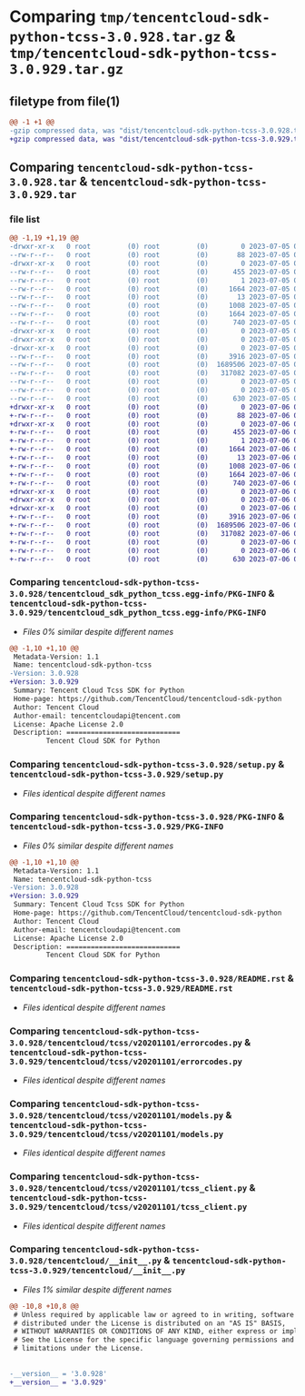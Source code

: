 # Comparing `tmp/tencentcloud-sdk-python-tcss-3.0.928.tar.gz` & `tmp/tencentcloud-sdk-python-tcss-3.0.929.tar.gz`

## filetype from file(1)

```diff
@@ -1 +1 @@
-gzip compressed data, was "dist/tencentcloud-sdk-python-tcss-3.0.928.tar", last modified: Wed Jul  5 00:34:33 2023, max compression
+gzip compressed data, was "dist/tencentcloud-sdk-python-tcss-3.0.929.tar", last modified: Thu Jul  6 00:35:19 2023, max compression
```

## Comparing `tencentcloud-sdk-python-tcss-3.0.928.tar` & `tencentcloud-sdk-python-tcss-3.0.929.tar`

### file list

```diff
@@ -1,19 +1,19 @@
-drwxr-xr-x   0 root         (0) root         (0)        0 2023-07-05 00:34:33.000000 tencentcloud-sdk-python-tcss-3.0.928/
--rw-r--r--   0 root         (0) root         (0)       88 2023-07-05 00:34:33.000000 tencentcloud-sdk-python-tcss-3.0.928/setup.cfg
-drwxr-xr-x   0 root         (0) root         (0)        0 2023-07-05 00:34:33.000000 tencentcloud-sdk-python-tcss-3.0.928/tencentcloud_sdk_python_tcss.egg-info/
--rw-r--r--   0 root         (0) root         (0)      455 2023-07-05 00:34:33.000000 tencentcloud-sdk-python-tcss-3.0.928/tencentcloud_sdk_python_tcss.egg-info/SOURCES.txt
--rw-r--r--   0 root         (0) root         (0)        1 2023-07-05 00:34:33.000000 tencentcloud-sdk-python-tcss-3.0.928/tencentcloud_sdk_python_tcss.egg-info/dependency_links.txt
--rw-r--r--   0 root         (0) root         (0)     1664 2023-07-05 00:34:33.000000 tencentcloud-sdk-python-tcss-3.0.928/tencentcloud_sdk_python_tcss.egg-info/PKG-INFO
--rw-r--r--   0 root         (0) root         (0)       13 2023-07-05 00:34:33.000000 tencentcloud-sdk-python-tcss-3.0.928/tencentcloud_sdk_python_tcss.egg-info/top_level.txt
--rw-r--r--   0 root         (0) root         (0)     1008 2023-07-05 00:34:33.000000 tencentcloud-sdk-python-tcss-3.0.928/setup.py
--rw-r--r--   0 root         (0) root         (0)     1664 2023-07-05 00:34:33.000000 tencentcloud-sdk-python-tcss-3.0.928/PKG-INFO
--rw-r--r--   0 root         (0) root         (0)      740 2023-07-05 00:34:33.000000 tencentcloud-sdk-python-tcss-3.0.928/README.rst
-drwxr-xr-x   0 root         (0) root         (0)        0 2023-07-05 00:34:33.000000 tencentcloud-sdk-python-tcss-3.0.928/tencentcloud/
-drwxr-xr-x   0 root         (0) root         (0)        0 2023-07-05 00:34:33.000000 tencentcloud-sdk-python-tcss-3.0.928/tencentcloud/tcss/
-drwxr-xr-x   0 root         (0) root         (0)        0 2023-07-05 00:34:33.000000 tencentcloud-sdk-python-tcss-3.0.928/tencentcloud/tcss/v20201101/
--rw-r--r--   0 root         (0) root         (0)     3916 2023-07-05 00:34:33.000000 tencentcloud-sdk-python-tcss-3.0.928/tencentcloud/tcss/v20201101/errorcodes.py
--rw-r--r--   0 root         (0) root         (0)  1689506 2023-07-05 00:34:33.000000 tencentcloud-sdk-python-tcss-3.0.928/tencentcloud/tcss/v20201101/models.py
--rw-r--r--   0 root         (0) root         (0)   317082 2023-07-05 00:34:33.000000 tencentcloud-sdk-python-tcss-3.0.928/tencentcloud/tcss/v20201101/tcss_client.py
--rw-r--r--   0 root         (0) root         (0)        0 2023-07-05 00:34:33.000000 tencentcloud-sdk-python-tcss-3.0.928/tencentcloud/tcss/v20201101/__init__.py
--rw-r--r--   0 root         (0) root         (0)        0 2023-07-05 00:34:33.000000 tencentcloud-sdk-python-tcss-3.0.928/tencentcloud/tcss/__init__.py
--rw-r--r--   0 root         (0) root         (0)      630 2023-07-05 00:34:33.000000 tencentcloud-sdk-python-tcss-3.0.928/tencentcloud/__init__.py
+drwxr-xr-x   0 root         (0) root         (0)        0 2023-07-06 00:35:19.000000 tencentcloud-sdk-python-tcss-3.0.929/
+-rw-r--r--   0 root         (0) root         (0)       88 2023-07-06 00:35:19.000000 tencentcloud-sdk-python-tcss-3.0.929/setup.cfg
+drwxr-xr-x   0 root         (0) root         (0)        0 2023-07-06 00:35:19.000000 tencentcloud-sdk-python-tcss-3.0.929/tencentcloud_sdk_python_tcss.egg-info/
+-rw-r--r--   0 root         (0) root         (0)      455 2023-07-06 00:35:19.000000 tencentcloud-sdk-python-tcss-3.0.929/tencentcloud_sdk_python_tcss.egg-info/SOURCES.txt
+-rw-r--r--   0 root         (0) root         (0)        1 2023-07-06 00:35:19.000000 tencentcloud-sdk-python-tcss-3.0.929/tencentcloud_sdk_python_tcss.egg-info/dependency_links.txt
+-rw-r--r--   0 root         (0) root         (0)     1664 2023-07-06 00:35:19.000000 tencentcloud-sdk-python-tcss-3.0.929/tencentcloud_sdk_python_tcss.egg-info/PKG-INFO
+-rw-r--r--   0 root         (0) root         (0)       13 2023-07-06 00:35:19.000000 tencentcloud-sdk-python-tcss-3.0.929/tencentcloud_sdk_python_tcss.egg-info/top_level.txt
+-rw-r--r--   0 root         (0) root         (0)     1008 2023-07-06 00:35:19.000000 tencentcloud-sdk-python-tcss-3.0.929/setup.py
+-rw-r--r--   0 root         (0) root         (0)     1664 2023-07-06 00:35:19.000000 tencentcloud-sdk-python-tcss-3.0.929/PKG-INFO
+-rw-r--r--   0 root         (0) root         (0)      740 2023-07-06 00:35:19.000000 tencentcloud-sdk-python-tcss-3.0.929/README.rst
+drwxr-xr-x   0 root         (0) root         (0)        0 2023-07-06 00:35:19.000000 tencentcloud-sdk-python-tcss-3.0.929/tencentcloud/
+drwxr-xr-x   0 root         (0) root         (0)        0 2023-07-06 00:35:19.000000 tencentcloud-sdk-python-tcss-3.0.929/tencentcloud/tcss/
+drwxr-xr-x   0 root         (0) root         (0)        0 2023-07-06 00:35:19.000000 tencentcloud-sdk-python-tcss-3.0.929/tencentcloud/tcss/v20201101/
+-rw-r--r--   0 root         (0) root         (0)     3916 2023-07-06 00:35:19.000000 tencentcloud-sdk-python-tcss-3.0.929/tencentcloud/tcss/v20201101/errorcodes.py
+-rw-r--r--   0 root         (0) root         (0)  1689506 2023-07-06 00:35:19.000000 tencentcloud-sdk-python-tcss-3.0.929/tencentcloud/tcss/v20201101/models.py
+-rw-r--r--   0 root         (0) root         (0)   317082 2023-07-06 00:35:19.000000 tencentcloud-sdk-python-tcss-3.0.929/tencentcloud/tcss/v20201101/tcss_client.py
+-rw-r--r--   0 root         (0) root         (0)        0 2023-07-06 00:35:19.000000 tencentcloud-sdk-python-tcss-3.0.929/tencentcloud/tcss/v20201101/__init__.py
+-rw-r--r--   0 root         (0) root         (0)        0 2023-07-06 00:35:19.000000 tencentcloud-sdk-python-tcss-3.0.929/tencentcloud/tcss/__init__.py
+-rw-r--r--   0 root         (0) root         (0)      630 2023-07-06 00:35:19.000000 tencentcloud-sdk-python-tcss-3.0.929/tencentcloud/__init__.py
```

### Comparing `tencentcloud-sdk-python-tcss-3.0.928/tencentcloud_sdk_python_tcss.egg-info/PKG-INFO` & `tencentcloud-sdk-python-tcss-3.0.929/tencentcloud_sdk_python_tcss.egg-info/PKG-INFO`

 * *Files 0% similar despite different names*

```diff
@@ -1,10 +1,10 @@
 Metadata-Version: 1.1
 Name: tencentcloud-sdk-python-tcss
-Version: 3.0.928
+Version: 3.0.929
 Summary: Tencent Cloud Tcss SDK for Python
 Home-page: https://github.com/TencentCloud/tencentcloud-sdk-python
 Author: Tencent Cloud
 Author-email: tencentcloudapi@tencent.com
 License: Apache License 2.0
 Description: ============================
         Tencent Cloud SDK for Python
```

### Comparing `tencentcloud-sdk-python-tcss-3.0.928/setup.py` & `tencentcloud-sdk-python-tcss-3.0.929/setup.py`

 * *Files identical despite different names*

### Comparing `tencentcloud-sdk-python-tcss-3.0.928/PKG-INFO` & `tencentcloud-sdk-python-tcss-3.0.929/PKG-INFO`

 * *Files 0% similar despite different names*

```diff
@@ -1,10 +1,10 @@
 Metadata-Version: 1.1
 Name: tencentcloud-sdk-python-tcss
-Version: 3.0.928
+Version: 3.0.929
 Summary: Tencent Cloud Tcss SDK for Python
 Home-page: https://github.com/TencentCloud/tencentcloud-sdk-python
 Author: Tencent Cloud
 Author-email: tencentcloudapi@tencent.com
 License: Apache License 2.0
 Description: ============================
         Tencent Cloud SDK for Python
```

### Comparing `tencentcloud-sdk-python-tcss-3.0.928/README.rst` & `tencentcloud-sdk-python-tcss-3.0.929/README.rst`

 * *Files identical despite different names*

### Comparing `tencentcloud-sdk-python-tcss-3.0.928/tencentcloud/tcss/v20201101/errorcodes.py` & `tencentcloud-sdk-python-tcss-3.0.929/tencentcloud/tcss/v20201101/errorcodes.py`

 * *Files identical despite different names*

### Comparing `tencentcloud-sdk-python-tcss-3.0.928/tencentcloud/tcss/v20201101/models.py` & `tencentcloud-sdk-python-tcss-3.0.929/tencentcloud/tcss/v20201101/models.py`

 * *Files identical despite different names*

### Comparing `tencentcloud-sdk-python-tcss-3.0.928/tencentcloud/tcss/v20201101/tcss_client.py` & `tencentcloud-sdk-python-tcss-3.0.929/tencentcloud/tcss/v20201101/tcss_client.py`

 * *Files identical despite different names*

### Comparing `tencentcloud-sdk-python-tcss-3.0.928/tencentcloud/__init__.py` & `tencentcloud-sdk-python-tcss-3.0.929/tencentcloud/__init__.py`

 * *Files 1% similar despite different names*

```diff
@@ -10,8 +10,8 @@
 # Unless required by applicable law or agreed to in writing, software
 # distributed under the License is distributed on an "AS IS" BASIS,
 # WITHOUT WARRANTIES OR CONDITIONS OF ANY KIND, either express or implied.
 # See the License for the specific language governing permissions and
 # limitations under the License.
 
 
-__version__ = '3.0.928'
+__version__ = '3.0.929'
```

